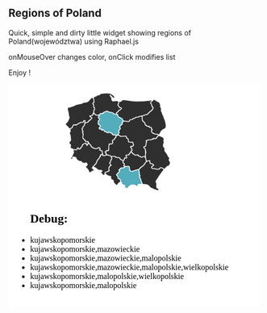 ## Regions of Poland

Quick, simple and dirty little widget showing regions of Poland(województwa) using Raphael.js

onMouseOver changes color, onClick modifies list

Enjoy !

![Screenshot](screenshot.png)

